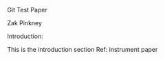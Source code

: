 Git Test Paper


Zak Pinkney 


Introduction:

This is the introduction section 
Ref: instrument paper
